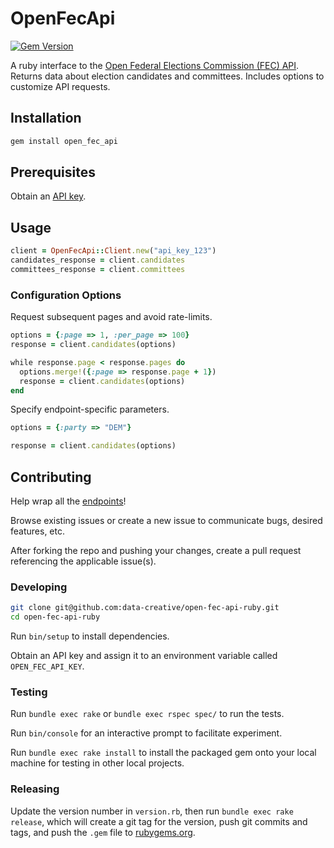 # OpenFecApi

[![Gem Version](https://badge.fury.io/rb/open_fec_api.svg)](http://badge.fury.io/rb/open_fec_api)

A ruby interface to the [Open Federal Elections Commission (FEC) API](https://api.open.fec.gov/). Returns data about election candidates and committees. Includes options to customize API requests.

## Installation

```` sh
gem install open_fec_api
````

## Prerequisites

Obtain an [API key](https://api.data.gov/signup/).

## Usage

```` rb
client = OpenFecApi::Client.new("api_key_123")
candidates_response = client.candidates
committees_response = client.committees
````
### Configuration Options

Request subsequent pages and avoid rate-limits.

```` rb
options = {:page => 1, :per_page => 100}
response = client.candidates(options)

while response.page < response.pages do
  options.merge!({:page => response.page + 1})
  response = client.candidates(options)
end
````

Specify endpoint-specific parameters.

```` rb
options = {:party => "DEM"}

response = client.candidates(options)
````

## Contributing

Help wrap all the [endpoints](ENDPOINTS.md)!

Browse existing issues or create a new issue to communicate bugs, desired features, etc.

After forking the repo and pushing your changes, create a pull request referencing the applicable issue(s).

### Developing

```` sh
git clone git@github.com:data-creative/open-fec-api-ruby.git
cd open-fec-api-ruby
````

Run `bin/setup` to install dependencies.

Obtain an API key and assign it to an environment variable called `OPEN_FEC_API_KEY`.

### Testing

Run `bundle exec rake` or `bundle exec rspec spec/` to run the tests.

Run `bin/console` for an interactive prompt to facilitate experiment.

Run `bundle exec rake install` to install the packaged gem onto your local machine for testing in other local projects.

### Releasing

Update the version number in `version.rb`, then run `bundle exec rake release`, which will create a git tag for the version, push git commits and tags, and push the `.gem` file to [rubygems.org](https://rubygems.org).
